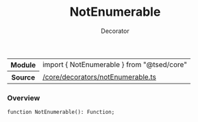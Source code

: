 
<header class="symbol-info-header"><h1 id="notenumerable">NotEnumerable</h1><label class="symbol-info-type-label decorator">Decorator</label></header>
<!-- summary -->
<section class="symbol-info"><table class="is-full-width"><tbody><tr><th>Module</th><td><div class="lang-typescript"><span class="token keyword">import</span> { NotEnumerable }&nbsp;<span class="token keyword">from</span>&nbsp;<span class="token string">"@tsed/core"</span></div></td></tr><tr><th>Source</th><td><a href="https://github.com/Romakita/ts-express-decorators/blob/v4.7.0/src//core/decorators/notEnumerable.ts#L0-L0">/core/decorators/notEnumerable.ts</a></td></tr></tbody></table></section>
<!-- overview -->


### Overview


<pre><code class="typescript-lang ">function <span class="token function">NotEnumerable</span><span class="token punctuation">(</span><span class="token punctuation">)</span><span class="token punctuation">:</span> Function<span class="token punctuation">;</span></code></pre>


<!-- Parameters -->

<!-- Description -->

<!-- Members -->

